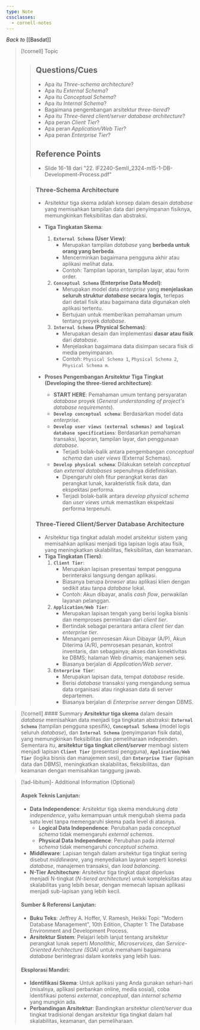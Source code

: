 ```yaml
---
type: Note
cssclasses:
  - cornell-notes
---
```

_Back to_ [[Basdat]]
> [!cornell] Topic
> > ## Questions/Cues
> > - Apa itu *Three-schema architecture*?
> > - Apa itu *External Schema*?
> > - Apa itu *Conceptual Schema*?
> > - Apa itu *Internal Schema*?
> > - Bagaimana pengembangan arsitektur *three-tiered*?
> > - Apa itu *Three-tiered client/server database architecture*?
> > - Apa peran *Client Tier*?
> > - Apa peran *Application/Web Tier*?
> > - Apa peran *Enterprise Tier*?
> >
> > ## Reference Points
> > - Slide 16-18 dari "22. IF2240-SemII_2324-m15-1-DB-Development-Process.pdf"
>
> > ### Three-Schema Architecture
> > - Arsitektur tiga skema adalah konsep dalam desain *database* yang memisahkan tampilan data dari penyimpanan fisiknya, memungkinkan fleksibilitas dan abstraksi.
> > - **Tiga Tingkatan Skema**:
> >   1.  **`External Schema` (User View)**:
> >       - Merupakan tampilan *database* yang **berbeda untuk orang yang berbeda**.
> >       - Mencerminkan bagaimana pengguna akhir atau aplikasi melihat data.
> >       - Contoh: Tampilan laporan, tampilan layar, atau form order.
> >   2.  **`Conceptual Schema` (Enterprise Data Model)**:
> >       - Merupakan model data *enterprise* yang **menjelaskan seluruh struktur *database* secara logis**, terlepas dari detail fisik atau bagaimana data digunakan oleh aplikasi tertentu.
> >       - Bertujuan untuk memberikan pemahaman umum tentang proyek *database*.
> >   3.  **`Internal Schema` (Physical Schemas)**:
> >       - Merupakan desain dan implementasi **dasar atau fisik** dari *database*.
> >       - Menjelaskan bagaimana data disimpan secara fisik di media penyimpanan.
> >       - Contoh: `Physical Schema 1`, `Physical Schema 2`, `Physical Schema m`.
> >
> > - **Proses Pengembangan Arsitektur Tiga Tingkat (Developing the three-tiered architecture)**:
> >   - **START HERE**: Pemahaman umum tentang persyaratan *database* proyek (*General understanding of project's database requirements*).
> >   - **`Develop conceptual schema`**: Berdasarkan model data *enterprise*.
> >   - **`Develop user views (external schemas) and logical database specifications`**: Berdasarkan pemahaman transaksi, laporan, tampilan layar, dan penggunaan *database*.
> >     - Terjadi bolak-balik antara pengembangan *conceptual schema* dan *user views* (External Schemas).
> >   - **`Develop physical schema`**: Dilakukan setelah *conceptual* dan *external databases* sepenuhnya didefinisikan.
> >     - Dipengaruhi oleh fitur perangkat keras dan perangkat lunak, karakteristik fisik data, dan ekspektasi performa.
> >     - Terjadi bolak-balik antara *develop physical schema* dan *user views* untuk memastikan ekspektasi performa terpenuhi.
> >
> > ### Three-Tiered Client/Server Database Architecture
> > - Arsitektur tiga tingkat adalah model arsitektur sistem yang memisahkan aplikasi menjadi tiga lapisan logis atau fisik, yang meningkatkan skalabilitas, fleksibilitas, dan keamanan.
> > - **Tiga Tingkatan (Tiers)**:
> >   1.  **`Client Tier`**:
> >       - Merupakan lapisan presentasi tempat pengguna berinteraksi langsung dengan aplikasi.
> >       - Biasanya berupa *browser* atau aplikasi klien dengan sedikit atau tanpa *database* lokal.
> >       - Contoh: Akun dibayar, analis *cash flow*, perwakilan layanan pelanggan.
> >   2.  **`Application/Web Tier`**:
> >       - Merupakan lapisan tengah yang berisi logika bisnis dan memproses permintaan dari *client tier*.
> >       - Bertindak sebagai perantara antara *client tier* dan *enterprise tier*.
> >       - Menangani pemrosesan Akun Dibayar (A/P), Akun Diterima (A/R), pemrosesan pesanan, kontrol inventaris, dan sebagainya; akses dan konektivitas ke DBMS; halaman Web dinamis; manajemen sesi.
> >       - Biasanya berjalan di *Application/Web server*.
> >   3.  **`Enterprise Tier`**:
> >       - Merupakan lapisan data, tempat *database* reside.
> >       - Berisi *database* transaksi yang mengandung semua data organisasi atau ringkasan data di server departemen.
> >       - Biasanya berjalan di *Enterprise server* dengan DBMS.

> [!cornell] #### Summary
> **Arsitektur tiga skema** dalam desain *database* memisahkan data menjadi tiga tingkatan abstraksi: **`External Schema`** (tampilan pengguna spesifik), **`Conceptual Schema`** (model logis seluruh *database*), dan **`Internal Schema`** (penyimpanan fisik data), yang memungkinkan fleksibilitas dan pemeliharaan independen. Sementara itu, **arsitektur tiga tingkat *client/server*** membagi sistem menjadi lapisan **`Client Tier`** (presentasi pengguna), **`Application/Web Tier`** (logika bisnis dan manajemen sesi), dan **`Enterprise Tier`** (lapisan data dan DBMS), meningkatkan skalabilitas, fleksibilitas, dan keamanan dengan memisahkan tanggung jawab.


> [!ad-libitum]- Additional Information (Optional)
> #### Aspek Teknis Lanjutan:
> - **Data Independence**: Arsitektur tiga skema mendukung *data independence*, yaitu kemampuan untuk mengubah skema pada satu level tanpa memengaruhi skema pada level di atasnya.
>   - **Logical Data Independence**: Perubahan pada *conceptual schema* tidak memengaruhi *external schemas*.
>   - **Physical Data Independence**: Perubahan pada *internal schema* tidak memengaruhi *conceptual schema*.
> - **Middleware**: Lapisan tengah dalam arsitektur tiga tingkat sering disebut *middleware*, yang menyediakan layanan seperti koneksi *database*, manajemen transaksi, dan *load balancing*.
> - **N-Tier Architecture**: Arsitektur tiga tingkat dapat diperluas menjadi N-tingkat (*N-tiered architecture*) untuk kompleksitas atau skalabilitas yang lebih besar, dengan memecah lapisan aplikasi menjadi sub-lapisan yang lebih kecil.
>
> #### Sumber & Referensi Lanjutan:
> - **Buku Teks**: Jeffrey A. Hoffer, V. Ramesh, Heikki Topi: "Modern Database Management", 10th Edition, Chapter 1: The Database Environment and Development Process.
> - **Arsitektur Sistem**: Pelajari lebih lanjut tentang arsitektur perangkat lunak seperti *Monolithic*, *Microservices*, dan *Service-Oriented Architecture (SOA)* untuk memahami bagaimana *database* berintegrasi dalam konteks yang lebih luas.
>
> #### Eksplorasi Mandiri:
> - **Identifikasi Skema**: Untuk aplikasi yang Anda gunakan sehari-hari (misalnya, aplikasi perbankan online, media sosial), coba identifikasi potensi *external*, *conceptual*, dan *internal schema* yang mungkin ada.
> - **Perbandingan Arsitektur**: Bandingkan arsitektur *client/server* dua tingkat tradisional dengan arsitektur tiga tingkat dalam hal skalabilitas, keamanan, dan pemeliharaan.
